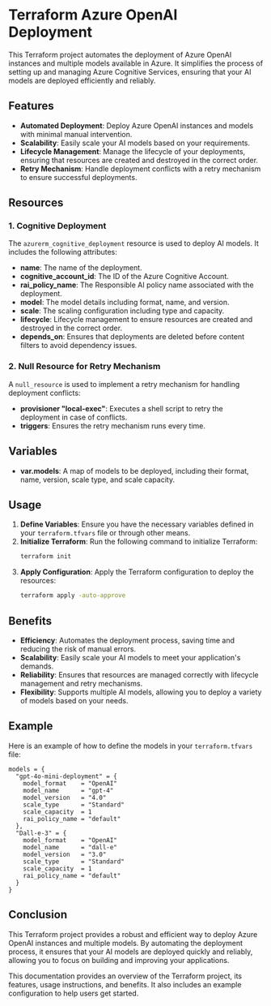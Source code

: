 # Terraform Azure OpenAI Deployment

This Terraform project automates the deployment of Azure OpenAI instances and multiple models available in Azure. It simplifies the process of setting up and managing Azure Cognitive Services, ensuring that your AI models are deployed efficiently and reliably.

## Features

- **Automated Deployment**: Deploy Azure OpenAI instances and models with minimal manual intervention.
- **Scalability**: Easily scale your AI models based on your requirements.
- **Lifecycle Management**: Manage the lifecycle of your deployments, ensuring that resources are created and destroyed in the correct order.
- **Retry Mechanism**: Handle deployment conflicts with a retry mechanism to ensure successful deployments.

## Resources

### 1. Cognitive Deployment

The `azurerm_cognitive_deployment` resource is used to deploy AI models. It includes the following attributes:

- **name**: The name of the deployment.
- **cognitive_account_id**: The ID of the Azure Cognitive Account.
- **rai_policy_name**: The Responsible AI policy name associated with the deployment.
- **model**: The model details including format, name, and version.
- **scale**: The scaling configuration including type and capacity.
- **lifecycle**: Lifecycle management to ensure resources are created and destroyed in the correct order.
- **depends_on**: Ensures that deployments are deleted before content filters to avoid dependency issues.

### 2. Null Resource for Retry Mechanism

A `null_resource` is used to implement a retry mechanism for handling deployment conflicts:

- **provisioner "local-exec"**: Executes a shell script to retry the deployment in case of conflicts.
- **triggers**: Ensures the retry mechanism runs every time.

## Variables

- **var.models**: A map of models to be deployed, including their format, name, version, scale type, and scale capacity.

## Usage

1. **Define Variables**: Ensure you have the necessary variables defined in your `terraform.tfvars` file or through other means.
2. **Initialize Terraform**: Run the following command to initialize Terraform:
   ```sh
   terraform init
   ```
3. **Apply Configuration**: Apply the Terraform configuration to deploy the resources:
   ```sh
   terraform apply -auto-approve
   ```

## Benefits

- **Efficiency**: Automates the deployment process, saving time and reducing the risk of manual errors.
- **Scalability**: Easily scale your AI models to meet your application's demands.
- **Reliability**: Ensures that resources are managed correctly with lifecycle management and retry mechanisms.
- **Flexibility**: Supports multiple AI models, allowing you to deploy a variety of models based on your needs.

## Example

Here is an example of how to define the models in your `terraform.tfvars` file:

```hcl
models = {
  "gpt-4o-mini-deployment" = {
    model_format    = "OpenAI"
    model_name      = "gpt-4"
    model_version   = "4.0"
    scale_type      = "Standard"
    scale_capacity  = 1
    rai_policy_name = "default"
  },
  "Dall-e-3" = {
    model_format    = "OpenAI"
    model_name      = "dall-e"
    model_version   = "3.0"
    scale_type      = "Standard"
    scale_capacity  = 1
    rai_policy_name = "default"
  }
}
```

## Conclusion

This Terraform project provides a robust and efficient way to deploy Azure OpenAI instances and multiple models. By automating the deployment process, it ensures that your AI models are deployed quickly and reliably, allowing you to focus on building and improving your applications.

This documentation provides an overview of the Terraform project, its features, usage instructions, and benefits. It also includes an example configuration to help users get started.
